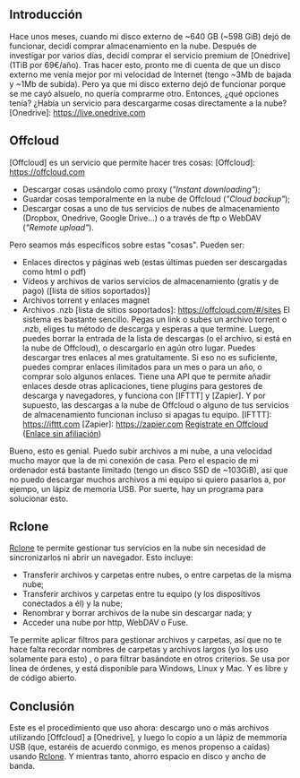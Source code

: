 <!--
.. title: Reseña de Offcloud y Rclone
.. slug: resena-offcloud-rclone
-->

## Introducción

Hace unos meses, cuando mi disco externo de ~640 GB (~598 GiB) dejó de funcionar, decidí comprar  almacenamiento en la nube. Después de investigar por varios días, decidí comprar el servicio premium de [Onedrive] (1TiB por 69€/año). Tras hacer esto, pronto me di cuenta de que un disco externo me venía mejor por mi velocidad de Internet (tengo ~3Mb de bajada y ~1Mb de subida). Pero ya que mi disco externo dejó de funcionar porque se me cayó alsuelo, no quería comprarme otro. Entonces, ¿qué opciones tenía? ¿Había un servicio para descargarme cosas  directamente a la nube?
[Onedrive]: https://live.onedrive.com

## Offcloud

[Offcloud] es un servicio que permite hacer tres cosas:
[Offcloud]: https://offcloud.com
* Descargar cosas usándolo como proxy (*"Instant downloading"*);
* Guardar cosas temporalmente en la nube de Offcloud (*"Cloud backup"*);
* Descargar cosas a uno de tus servicios de nubes de almacenamiento (Dropbox, Onedrive, Google Drive...) o a través de ftp o WebDAV (*"Remote upload"*).

Pero seamos más específicos sobre estas "cosas". Pueden ser:

* Enlaces directos y páginas web (estas últimas pueden ser descargadas como html o pdf)
* Vídeos y archivos de varios servicios de almacenamiento (gratis y de pago) ([lista de sitios soportados)]
* Archivos torrent y enlaces magnet
* Archivos .nzb
[lista de sitios soportados]: https://offcloud.com/#/sites
El sistema es bastante sencillo. Pegas un link o subes un archivo torrent o .nzb, eliges tu método de descarga y esperas a que termine. Luego, puedes borrar la entrada de la lista de descargas (o el archivo, si está en la nube de Offcloud), o descargarlo en agún otro lugar. Puedes descargar tres enlaces al mes gratuitamente. Si eso no es suficiente, puedes comprar enlaces ilimitados para un mes o para un año, o comprar solo algunos enlaces. Tiene una API que te permite añadir enlaces desde otras aplicaciones, tiene plugins para gestores de descarga y navegadores, y funciona con [IFTTT] y [Zapier]. Y por supuesto, las descargas a la nube de Offcloud o alguno de tus servicios de almacenamiento funcionan incluso si apagas tu equipo.
[IFTTT]: https://ifttt.com
[Zapier]: https://zapier.com
[Regístrate en Offcloud](https://offcloud.com/?=9ee9276b) ([Enlace sin afiliación](https://offcloud.com))

Bueno, esto es genial. Puedo subir archivos a mi nube, a una velocidad mucho mayor que la de mi conexión de casa. Pero el espacio de mi ordenador está bastante limitado (tengo un disco SSD de ~103GiB), así que no puedo descargar muchos archivos a mi equipo si quiero pasarlos a, por ejempo, un lápiz de memoria USB. Por suerte, hay un programa para solucionar esto.

## Rclone

[Rclone] te permite gestionar tus servicios en la nube sin necesidad de sincronizarlos ni abrir un navegador. Esto incluye:

* Transferir archivos y carpetas entre nubes, o entre carpetas de la misma nube;
* Transferir archivos y carpetas entre tu equipo (y los dispositivos conectados a él) y la nube;
* Renombrar y borrar archivos de la nube sin descargar nada; y
* Acceder una nube por http, WebDAV o Fuse.

Te permite aplicar filtros para gestionar archivos y carpetas, así que no te hace falta recordar nombres de carpetas y archivos largos (yo los uso solamente para esto) , o para filtrar basándote en otros criterios. Se usa por línea de órdenes, y está disponible para Windows, Linux y Mac. Y es libre y de código abierto.

[Rclone]: http://rclone.org

## Conclusión

Este es el procedimiento que uso ahora: descargo uno o más archivos utilizando [Offcloud] a [Onedrive], y luego lo copio a un lápiz de memmoria USB (que, estaréis de acuerdo conmigo, es menos propenso a caídas) usando [Rclone]. Y mientras tanto, ahorro espacio en disco y ancho de banda.
